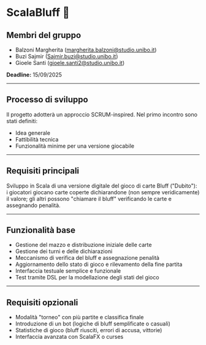 # ScalaBluff 🎴

## Membri del gruppo
- Balzoni Margherita (margherita.balzoni@studio.unibo.it)
- Buzi Sajmir (Sajmir.buzi@studio.unibo.it)
- Gioele Santi (gioele.santi2@studio.unibo.it)

**Deadline:** 15/09/2025

---
## Processo di sviluppo
Il progetto adotterà un approccio SCRUM-inspired. Nel primo incontro sono stati definiti:
- Idea generale
- Fattibilità tecnica
- Funzionalità minime per una versione giocabile

---
## Requisiti principali
Sviluppo in Scala di una versione digitale del gioco di carte Bluff ("Dubito"): i giocatori giocano carte coperte dichiarandone (non sempre veridicamente) il valore; gli altri possono "chiamare il bluff" verificando le carte e assegnando penalità.

---
## Funzionalità base
- Gestione del mazzo e distribuzione iniziale delle carte
- Gestione dei turni e delle dichiarazioni
- Meccanismo di verifica del bluff e assegnazione penalità
- Aggiornamento dello stato di gioco e rilevamento della fine partita
- Interfaccia testuale semplice e funzionale
- Test tramite DSL per la modellazione degli stati del gioco

---
## Requisiti opzionali
- Modalità "torneo" con più partite e classifica finale
- Introduzione di un bot (logiche di bluff semplificate o casuali)
- Statistiche di gioco (bluff riusciti, errori di accusa, vittorie)
- Interfaccia avanzata con ScalaFX o curses